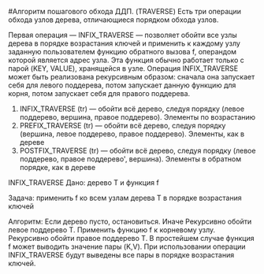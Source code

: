 #Алгоритм пошагового обхода ДДП. (TRAVERSE)
Есть три операции обхода узлов дерева, отличающиеся порядком обхода узлов.

Первая операция — INFIX_TRAVERSE — позволяет обойти все узлы дерева в порядке возрастания ключей и применить к каждому узлу заданную пользователем функцию обратного вызова f, операндом которой является адрес узла. Эта функция обычно работает только с парой (KEY, VALUE), хранящейся в узле. Операция INFIX_TRAVERSE может быть реализована рекурсивным образом: сначала она запускает себя для левого поддерева, потом запускает данную функцию для корня, потом запускает себя для правого поддерева.

1) INFIX_TRAVERSE (tr) — обойти всё дерево, следуя порядку (левое поддерево, вершина, правое поддерево). Элементы по возрастанию
2) PREFIX_TRAVERSE (tr) — обойти всё дерево, следуя порядку (вершина, левое поддерево, правое поддерево). Элементы, как в дереве
3) POSTFIX_TRAVERSE (tr) — обойти всё дерево, следуя порядку (левое поддерево, правое поддерево', вершина). Элементы в обратном порядке, как в дереве


INFIX_TRAVERSE
Дано: дерево Т и функция f

Задача: применить f ко всем узлам дерева Т в порядке возрастания ключей

Алгоритм:
Если дерево пусто, остановиться.
Иначе
Рекурсивно обойти левое поддерево Т.
Применить функцию f к корневому узлу.
Рекурсивно обойти правое поддерево Т.
В простейшем случае функция f может выводить значение пары (K,V). При использовании операции INFIX_TRAVERSE будут выведены все пары в порядке возрастания ключей.